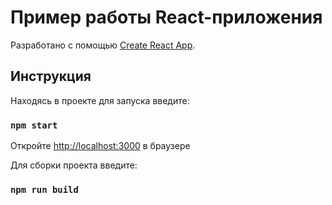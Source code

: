 # Пример работы React-приложения

Разработано с помощью [Create React App](https://github.com/facebook/create-react-app).

## Инструкция

Находясь в проекте для запуска введите:

### `npm start`

Откройте [http://localhost:3000](http://localhost:3000) в браузере

Для сборки проекта введите:
### `npm run build`
